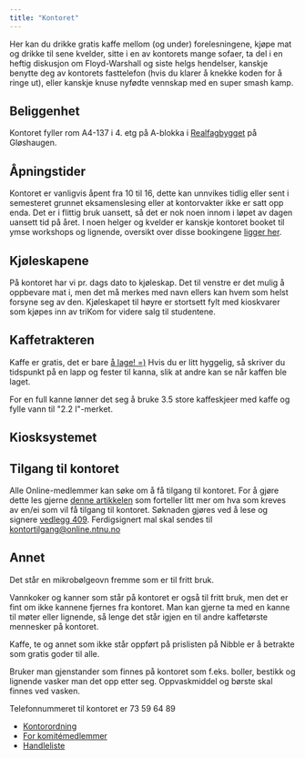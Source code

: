 ```yaml
---
title: "Kontoret"
---
```


Her kan du drikke gratis kaffe mellom (og under) forelesningene, kjøpe mat og drikke til sene kvelder, sitte i en av kontorets mange sofaer, ta del i en heftig diskusjon om Floyd-Warshall og siste helgs hendelser, kanskje benytte deg av kontorets fasttelefon (hvis du klarer å knekke koden for å ringe ut), eller kanskje knuse nyfødte vennskap med en super smash kamp.

## Beliggenhet

Kontoret fyller rom A4-137 i 4. etg på A-blokka i [Realfagbygget](https://www.google.com/maps/place/Realfagbygget+NTNU/@63.4156747,10.4039532,17z/data=!3m1!4b1!4m5!3m4!1s0x466d31bfefa5e113:0x263240e7643fbb50!8m2!3d63.4156747!4d10.4061418?hl=en) på Gløshaugen. 

## Åpningstider

Kontoret er vanligvis åpent fra 10 til 16, dette kan unnvikes tidlig eller sent i semesteret grunnet eksamenslesing eller at kontorvakter ikke er satt opp enda. Det er i flittig bruk uansett, så det er nok noen innom i løpet av dagen uansett tid på året. I noen helger og kvelder er kanskje kontoret booket til ymse workshops og lignende, oversikt over disse bookingene [ligger her](https://calendar.google.com/calendar/embed?src=54v6g4v6r46qi4asf7lh5j9pcs%40group.calendar.google.com&ctz=Europe%2FOslo).

## Kjøleskapene
På kontoret har vi pr. dags dato to kjøleskap. Det til venstre er det mulig å oppbevare mat i, men det må merkes med navn ellers kan hvem som helst forsyne seg av den. Kjøleskapet til høyre er stortsett fylt med kioskvarer som kjøpes inn av triKom for videre salg til studentene. 

## Kaffetrakteren

Kaffe er gratis, det er bare [å lage! =)](https://wiki.online.ntnu.no/attachments/535-kaffekok-plakat.pdf) 
Hvis du er litt hyggelig, så skriver du tidspunkt på en lapp og fester til kanna, slik at andre kan se når kaffen ble laget.

For en full kanne lønner det seg å bruke 3.5 store kaffeskjeer med kaffe og fylle vann til "2.2 l"-merket.

## Kiosksystemet

<TODO> 
  
## Tilgang til kontoret

Alle Online-medlemmer kan søke om å få tilgang til kontoret. For å gjøre dette les gjerne [denne artikkelen](https://wiki.online.ntnu.no/retningslinjertilkontoret) som forteller litt mer om hva som kreves av en/ei som vil få tilgang til kontoret. Søknaden gjøres ved å lese og signere [vedlegg 409](https://wiki.online.ntnu.no/attachments/409-retningslinjer_for_kontortilgang.pdf). Ferdigsignert mal skal sendes til [kontortilgang@online.ntnu.no](mailto:kontortilgang@online.ntnu.no)

## Annet

Det står en mikrobølgeovn fremme som er til fritt bruk.

Vannkoker og kanner som står på kontoret er også til fritt bruk, men det er fint om ikke kannene fjernes fra kontoret. Man kan gjerne ta med en kanne til møter eller lignende, så lenge det står igjen en til andre kaffetørste mennesker på kontoret.

Kaffe, te og annet som ikke står oppført på prislisten på Nibble er å betrakte som gratis goder til alle.

Bruker man gjenstander som finnes på kontoret som f.eks. boller, bestikk og lignende vasker man det opp etter seg. Oppvaskmiddel og børste skal finnes ved vasken.

Telefonnummeret til kontoret er 73 59 64 89


- [Kontorordning](https://wiki.online.ntnu.no/kontoret/kontorvakt/)
- [For komitémedlemmer](https://online.ntnu.no/wiki/komiteer/kontoret/)
- [Handleliste](https://wiki.online.ntnu.no/kontoret/handleliste/)
